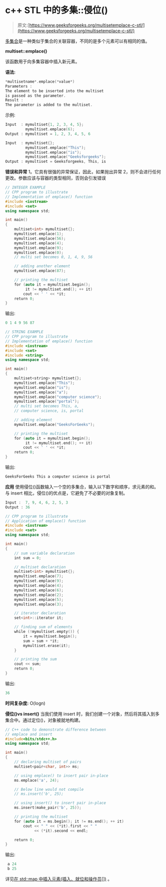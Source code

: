 # c++ STL 中的多集::侵位()

> 原文:[https://www.geeksforgeeks.org/multisetemplace-c-stl/](https://www.geeksforgeeks.org/multisetemplace-c-stl/)

[多集合](https://www.geeksforgeeks.org/multiset-in-cpp-stl/)是一种类似于集合的关联容器，不同的是多个元素可以有相同的值。

**multiset::emplace()**

该函数用于向多集容器中插入新元素。

**语法:**

```cpp
*multisetname*.emplace(*value*)
Parameters :
The element to be inserted into the multiset
is passed as the parameter.
Result :
The parameter is added to the multiset.

```

示例:

```cpp
Input  : mymultiset{1, 2, 3, 4, 5};
         mymultiset.emplace(6);
Output : mymultiset = 1, 2, 3, 4, 5, 6

Input  : mymultiset{};
         mymultiset.emplace("This");
         mymultiset.emplace("is");
         mymultiset.emplace("Geeksforgeeks");
Output : mymultiset = Geeksforgeeks, This, is 

```

**错误和异常**
1。它具有很强的异常保证，因此，如果抛出异常
2，则不会进行任何更改。参数应该与容器的类型相同，否则会引发错误

```cpp
// INTEGER EXAMPLE
// CPP program to illustrate
// Implementation of emplace() function
#include <iostream>
#include <set>
using namespace std;

int main()
{
    multiset<int> mymultiset{};
    mymultiset.emplace(1);
    mymultiset.emplace(56);
    mymultiset.emplace(4);
    mymultiset.emplace(9);
    mymultiset.emplace(0);
    // multi set becomes 0, 1, 4, 9, 56

    // adding another element
    mymultiset.emplace(87);

    // printing the multiset
    for (auto it = mymultiset.begin();
         it != mymultiset.end(); ++ it)
        cout << ' ' << *it;
    return 0;
}
```

输出:

```cpp
0 1 4 9 56 87

```

```cpp
// STRING EXAMPLE
// CPP program to illustrate
// Implementation of emplace() function
#include <iostream>
#include <set>
#include <string>
using namespace std;

int main()
{
    multiset<string> mymultiset{};
    mymultiset.emplace("This");
    mymultiset.emplace("is");
    mymultiset.emplace("a");
    mymultiset.emplace("computer science");
    mymultiset.emplace("portal");
    // multi set becomes This, a,
    // computer science, is, portal

    // adding element
    mymultiset.emplace("GeeksForGeeks");

    // printing the multiset
    for (auto it = mymultiset.begin();
         it != mymultiset.end(); ++ it)
        cout << ' ' << *it;
    return 0;
}
```

输出:

```cpp
GeeksForGeeks This a computer science is portal

```

**应用**
使用侵位()函数输入一个空的多集合，输入以下数字和顺序，求元素的和。与 insert 相比，侵位()的优点是，它避免了不必要的对象复制。

```cpp
Input :  7, 9, 4, 6, 2, 5, 3
Output : 36
```

```cpp
// CPP program to illustrate
// Application of emplace() function
#include <iostream>
#include <set>
using namespace std;

int main()
{
    // sum variable declaration
    int sum = 0;

    // multiset declaration
    multiset<int> mymultiset{};
    mymultiset.emplace(7);
    mymultiset.emplace(9);
    mymultiset.emplace(4);
    mymultiset.emplace(6);
    mymultiset.emplace(2);
    mymultiset.emplace(5);
    mymultiset.emplace(3);

    // iterator declaration
    set<int>::iterator it;

    // finding sum of elements
    while (!mymultiset.empty()) {
        it = mymultiset.begin();
        sum = sum + *it;
        mymultiset.erase(it);
    }

    // printing the sum
    cout << sum;
    return 0;
}
```

输出:

```cpp
36

```

**时间复杂度:** O(logn)

**侵位()vs insert()**
当我们使用 insert 时，我们创建一个对象，然后将其插入到多集合中。通过定位()，对象被就地构建。

```cpp
// C++ code to demonstrate difference between
// emplace and insert
#include<bits/stdc++.h>
using namespace std;

int main()
{
    // declaring multiset of pairs
    multiset<pair<char, int>> ms;

    // using emplace() to insert pair in-place
    ms.emplace('a', 24);

    // Below line would not compile
    // ms.insert('b', 25);    

    // using insert() to insert pair in-place
    ms.insert(make_pair('b', 25));    

    // printing the multiset
    for (auto it = ms.begin(); it != ms.end(); ++ it)
        cout << " " << (*it).first << " " 
             << (*it).second << endl;

    return 0;
}
```

输出:

```cpp
 a 24
 b 25

```

详见[在 std::map 中插入元素(插入、就位和操作员[])](https://www.geeksforgeeks.org/inserting-elements-in-stdmap-insert-emplace-and-operator/) 。